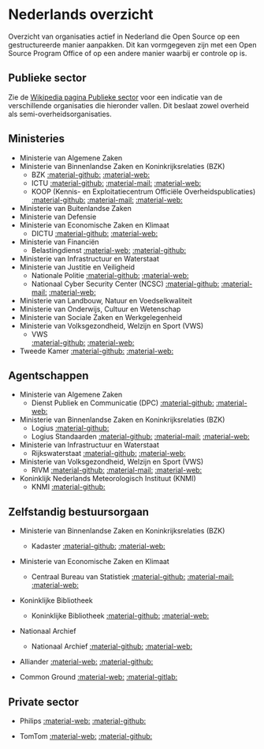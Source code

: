 # Nederlands overzicht

Overzicht van organisaties actief in Nederland die Open Source op een gestructureerde manier aanpakken.
Dit kan vormgegeven zijn met een Open Source Program Office of op een andere manier waarbij er controle op is.

## Publieke sector

Zie de [Wikipedia pagina Publieke sector](https://nl.wikipedia.org/wiki/Publieke_sector) voor een indicatie van de verschillende organisaties die hieronder vallen. Dit beslaat zowel overheid als semi-overheidsorganisaties.

## Ministeries
- Ministerie van Algemene Zaken
- Ministerie van Binnenlandse Zaken en Koninkrijksrelaties (BZK)
    - BZK 
      [:material-github:](https://github.com/MinBZK)
      [:material-web:](https://www.rijksoverheid.nl/ministeries/ministerie-van-binnenlandse-zaken-en-koninkrijksrelaties)
    - ICTU
      [:material-github:](https://github.com/ICTU)
      [:material-mail:](mailto:info@ictu.nl)
      [:material-web:](https://www.ictu.nl)
    - KOOP (Kennis- en Exploitatiecentrum Officiële Overheidspublicaties)
      [:material-github:](https://github.com/dataoverheid)
      [:material-mail:](mailto:opendata@overheid.nl)
      [:material-web:](https://data.overheid.nl)
- Ministerie van Buitenlandse Zaken
- Ministerie van Defensie
- Ministerie van Economische Zaken en Klimaat
    - DICTU
      [:material-github:](https://github.com/Dictu)
      [:material-web:](http://www.dictu.nl)
- Ministerie van Financiën
    - Belastingdienst
      [:material-web:](https://www.belastingdienst.nl/)
      [:material-github:](https://github.com/belastingdienst)
- Ministerie van Infrastructuur en Waterstaat
- Ministerie van Justitie en Veiligheid
    - Nationale Politie
      [:material-github:](https://github.com/politie)
      [:material-web:](https://www.politie.nl)
    - Nationaal Cyber Security Center (NCSC) 
      [:material-github:](https://github.com/NCSC-NL)
      [:material-mail:](mailto:info@ncsc.nl)
      [:material-web:](https://www.ncsc.nl/)
- Ministerie van Landbouw, Natuur en Voedselkwaliteit
- Ministerie van Onderwijs, Cultuur en Wetenschap
- Ministerie van Sociale Zaken en Werkgelegenheid
- Ministerie van Volksgezondheid, Welzijn en Sport (VWS)
    - VWS  
      [:material-github:](https://github.com/minvws)
      [:material-web:](https://minvws.nl)
- Tweede Kamer
      [:material-github:](https://github.com/TweedeKamerDerStaten-Generaal)
      [:material-web:](https://tweedekamer.nl)

## Agentschappen
- Ministerie van Algemene Zaken
   - Dienst Publiek en Communicatie (DPC)
      [:material-github:](https://github.com/azdpc)
      [:material-web:](https://www.rijksoverheid.nl/dpc)
- Ministerie van Binnenlandse Zaken en Koninkrijksrelaties (BZK)
    - Logius
      [:material-github:]( https://gitlab.com/logius)
    - Logius Standaarden
      [:material-github:](https://github.com/Logius-standaarden)
      [:material-mail:](mailto:api@logius.nl)
      [:material-web:](http://logius.nl/standaarden)
- Ministerie van Infrastructuur en Waterstaat
    - Rijkswaterstaat
      [:material-github:](https://github.com/RWS-NL)
      [:material-web:](https://www.rijkswaterstaat.nl)
- Ministerie van Volksgezondheid, Welzijn en Sport (VWS)
    - RIVM
      [:material-github:](https://github.com/rivm-syso)
      [:material-mail:](mailto:info@rivm.nl)
      [:material-web:](http://www.rivm.nl)
- Koninklijk Nederlands Meteorologisch Instituut (KNMI)
    - KNMI
      [:material-github:](https://gitlab.com/KNMI-OSS/)

## Zelfstandig bestuursorgaan
- Ministerie van Binnenlandse Zaken en Koninkrijksrelaties (BZK)
    - Kadaster
      [:material-github:](https://github.com/Kadaster)
      [:material-web:](https://www.kadaster.nl)
- Ministerie van Economische Zaken en Klimaat
    - Centraal Bureau van Statistiek
      [:material-github:](https://github.com/statistiekcbs)
      [:material-mail:](mailto:infoservice@cbs.nl)
      [:material-web:](https://www.cbs.nl)
- Koninklijke Bibliotheek 
    - Koninklijke Bibliotheek
      [:material-github:](https://github.com/KBNLresearch)
      [:material-web:](https://twitter.com/KBNLresearch)
- Nationaal Archief
    - Nationaal Archief
      [:material-github:](https://github.com/NationaalArchief)
      [:material-web:](http://www.nationaalarchief.nl)

- Alliander
[:material-web:](https://www.alliander.com/nl/open-source/)
[:material-github:](https://github.com/MinBZK)

- Common Ground
[:material-web:](https://commonground.nl/)
[:material-gitlab:](https://gitlab.com/commonground/)

## Private sector

- Philips
[:material-web:](https://www.philips.com/)
[:material-github:](https://github.com/philips-software/)

- TomTom
[:material-web:](https://www.tomtom.com/)
[:material-github:](https://github.com/tomtom-international)
